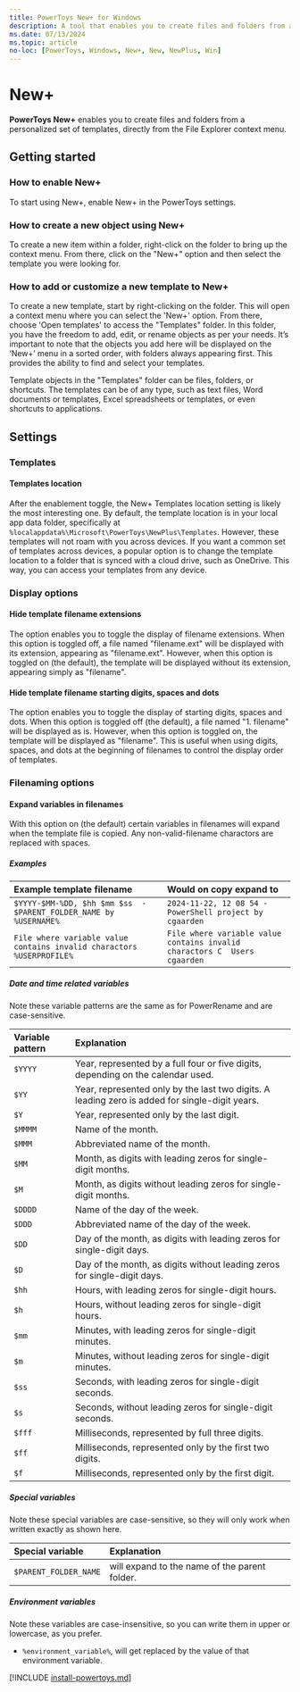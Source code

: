 ```yaml
---
title: PowerToys New+ for Windows
description: A tool that enables you to create files and folders from a personalized set of templates, directly from the File Explorer context menu.
ms.date: 07/13/2024
ms.topic: article
no-loc: [PowerToys, Windows, New+, New, NewPlus, Win]
---
```


# New+

**PowerToys New+** enables you to create files and folders from a personalized set of templates, directly from the File Explorer context menu.

## Getting started

### How to enable New+

To start using New+, enable New+ in the PowerToys settings.

### How to create a new object using New+

To create a new item within a folder, right-click on the folder to bring up the context menu. From there, click on the "New+" option and then select the template you were looking for.

### How to add or customize a new template to New+

To create a new template, start by right-clicking on the folder. This will open a context menu where you can select the 'New+' option. From there, choose 'Open templates' to access the "Templates" folder. In this folder, you have the freedom to add, edit, or rename objects as per your needs. It’s important to note that the objects you add here will be displayed on the ‘New+’ menu in a sorted order, with folders always appearing first. This provides the ability to find and select your templates.

Template objects in the "Templates" folder can be files, folders, or shortcuts. The templates can be of any type, such as text files, Word documents or templates, Excel spreadsheets or templates, or even shortcuts to applications.

## Settings

### <a name="template_location"></a>Templates

#### Templates location

After the enablement toggle, the New+ Templates location setting is likely the most interesting one. By default, the template location is in your local app data folder, specifically at `%localappdata%\Microsoft\PowerToys\NewPlus\Templates`. However, these templates will not roam with you across devices. If you want a common set of templates across devices, a popular option is to change the template location to a folder that is synced with a cloud drive, such as OneDrive. This way, you can access your templates from any device.

### Display options

#### Hide template filename extensions

The option enables you to toggle the display of filename extensions. When this option is toggled off, a file named "filename.ext" will be displayed with its extension, appearing as "filename.ext". However, when this option is toggled on (the default), the template will be displayed without its extension, appearing simply as "filename".

#### Hide template filename starting digits, spaces and dots

The option enables you to toggle the display of starting digits, spaces and dots. When this option is toggled off (the default), a file named "1. filename" will be displayed as is. However, when this option is toggled on, the template will be displayed as "filename". This is useful when using digits, spaces, and dots at the beginning of filenames to control the display order of templates.

### Filenaming options

#### Expand variables in filenames

With this option on (the default) certain variables in filenames will expand when the template file is copied. Any non-valid-filename charactors are replaced with spaces.

##### Examples

| Example template filename | Would on copy expand to |
| :---             | :--- |
|`$YYYY-$MM-%DD, $hh $mm $ss  - $PARENT_FOLDER_NAME by %USERNAME%` | `2024-11-22, 12 08 54 - PowerShell project by cgaarden` |
|`File where variable value contains invalid charactors %USERPROFILE%` | `File where variable value contains invalid charactors C  Users cgaarden` |

##### Date and time related variables

Note these variable patterns are the same as for PowerRename and are case-sensitive.

| Variable pattern | Explanation |
| :---             | :--- |
| `$YYYY`          | Year, represented by a full four or five digits, depending on the calendar used. |
| `$YY`            | Year, represented only by the last two digits. A leading zero is added for single-digit years. |
| `$Y`             | Year, represented only by the last digit. |
| `$MMMM`          | Name of the month. |
| `$MMM`           | Abbreviated name of the month. |
| `$MM`            | Month, as digits with leading zeros for single-digit months. |
| `$M`             | Month, as digits without leading zeros for single-digit months. |
| `$DDDD`          | Name of the day of the week. |
| `$DDD`           | Abbreviated name of the day of the week. |
| `$DD`            | Day of the month, as digits with leading zeros for single-digit days. |
| `$D`             | Day of the month, as digits without leading zeros for single-digit days. |
| `$hh`            | Hours, with leading zeros for single-digit hours. |
| `$h`             | Hours, without leading zeros for single-digit hours. |
| `$mm`            | Minutes, with leading zeros for single-digit minutes. |
| `$m`             | Minutes, without leading zeros for single-digit minutes. |
| `$ss`            | Seconds, with leading zeros for single-digit seconds. |
| `$s`             | Seconds, without leading zeros for single-digit seconds. |
| `$fff`           | Milliseconds, represented by full three digits. |
| `$ff`            | Milliseconds, represented only by the first two digits. |
| `$f`             | Milliseconds, represented only by the first digit. |

##### Special variables

Note these special variables are case-sensitive, so they will only work when written exactly as shown here.

| Special variable | Explanation |
| :---             | :--- |
| `$PARENT_FOLDER_NAME`          | will expand to the name of the parent folder. |

##### Environment variables

Note these variables are case-insensitive, so you can write them in upper or lowercase, as you prefer.

* `%environment_variable%`, will get replaced by the value of that environment variable.

[!INCLUDE [install-powertoys.md](../includes/install-powertoys.md)]
